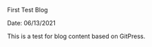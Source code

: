 First Test Blog

Date: 06/13/2021 

This is a test for blog content  based on GitPress. 
                


